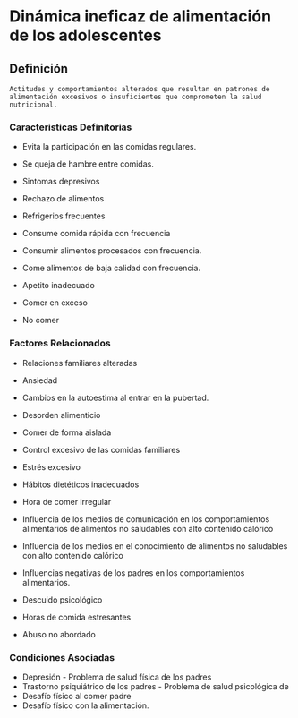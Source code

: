 # Dinámica ineficaz de alimentación de los adolescentes
## Definición
	Actitudes y comportamientos alterados que resultan en patrones de alimentación excesivos o insuficientes que comprometen la salud nutricional.

### Caracteristicas Definitorias
- Evita la participación en las 
comidas regulares.   
- Se queja de hambre entre 
comidas.   
- Sintomas depresivos   
- Rechazo de alimentos   
- Refrigerios frecuentes   
 
 
 
- Consume comida rápida con frecuencia   
- Consumir alimentos procesados con frecuencia.   
- Come alimentos de baja calidad con 
frecuencia.   
- Apetito inadecuado   
- Comer en exceso   
- No comer

### Factores Relacionados
- Relaciones familiares alteradas   
- Ansiedad   
- Cambios en la autoestima al 
entrar en la pubertad.   
- Desorden alimenticio   
- Comer de forma aislada   
- Control excesivo de las comidas 
familiares   
- Estrés excesivo   
- Hábitos dietéticos inadecuados   
- Hora de comer irregular   
 
- Influencia de los medios de 
comunicación en los 
comportamientos alimentarios 
de alimentos no saludables con 
alto contenido calórico   
- Influencia de los medios en el 
conocimiento de alimentos no 
saludables con alto contenido 
calórico   
- Influencias negativas de los 
padres en los 
comportamientos 
alimentarios.   
- Descuido psicológico   
- Horas de comida estresantes   
- Abuso no abordado

### Condiciones Asociadas
- Depresión  - Problema de salud física de 
los padres  
- Trastorno psiquiátrico de los 
padres  - Problema de salud 
psicológica de  
- Desafío físico al comer   padre   
- Desafío físico con la alimentación.

